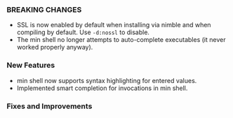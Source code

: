 ### BREAKING CHANGES

* SSL is now enabled by default when installing via nimble and when compiling by default. Use `-d:nossl` to disable.
* The min shell no longer attempts to auto-complete executables (it never worked properly anyway).

### New Features

* min shell now supports syntax highlighting for entered values.
* Implemented smart completion for invocations in min shell.

### Fixes and Improvements


